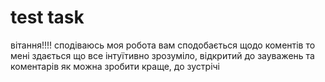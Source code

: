 # test task
вітання!!!!
сподіваюсь моя робота вам сподобається
щодо коментів то мені здається що все інтуїтивно зрозуміло, відкритий до зауважень та коментарів як можна зробити краще,
до зустрічі

